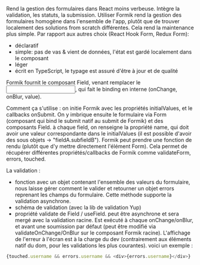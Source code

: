 Rend la gestion des formulaires dans React moins verbeuse.
Intègre la validation, les statuts, la submission.
Utiliser Formik rend la gestion des formulaires homogène dans l'ensemble de l'app, plutôt que de trouver localement des solutions from scratch différentes. Cela rend la maintenance plus simple.
Par rapport aux autres choix (React Hook Form, Redux Form):
- déclaratif
- simple: pas de vas & vient de données, l'état est gardé localement dans le composant
- léger
- écrit en TypeScript, le typage est assuré d'être à jour et de qualité

Formik fournit le composant Field, venant remplacer le <input>, qui fait le binding en interne (onChange, onBlur, value).

Comment ça s'utilise :
on initie Formik avec les propriétés initialValues, et le callbacks onSubmit. On y imbrique ensuite le formulaire via Form (composant qui bind le submit natif au submit de Formik) et des composants Field. à chaque field, on renseigne la propriété name, qui doit avoir une valeur correspondante dans le initialValues (il est possible d'avoir des sous objets -> "fieldA.subfieldB").
Formik peut prendre une fonction de rendu (plutôt que d'y mettre directement l'élément Form). Cela permet de récupérer différentes propriétés/callbacks de Formik comme validateForm, errors, touched.

La validation :
- fonction avec un objet contenant l'ensemble des valeurs du formulaire, nous laisse gérer comment le valider et retourner un objet errors reprenant les champs du formulaire. Cette méthode supporte la validation asynchrone.
- schéma de validation (avec la lib de validation Yup)
- propriété validate de Field / useField. peut être asynchrone et sera mergé avec la validation racine. Est exécuté à chaque onChange/onBlur, et avant une soumission par défaut (peut être modifié via validateOnChange/OnBlur sur le composant Formik racine).
L'affichage de l'erreur à l'écran est à la charge du dev (contrairement aux éléments natif du dom, pour les validations les plus courantes).
voici un exemple :
```typescript
{touched.username && errors.username && <div>{errors.username}</div>}
```